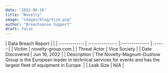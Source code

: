 ```yaml
---
date: "2022-06-16"
title: "Novelty"
image: "images/blog/Vice.png"
author: "Breachsense Support"
draft: false
---
```


| Data Breach Report           |              | 
| :-----------: | :-------------:     |:-------------:    | :-----:|
| Victim      | novelty-group.com      | 
| Threat Actor      | Vice Society      | 
| Date Discovered      | Jun 16, 2022      | 
| Description      | The Novelty-Magnum-Dushow Group is the European leader in technical services for events and has the largest fleet of equipment in Europe.      | 
| Leak Size      | N/A      | 

